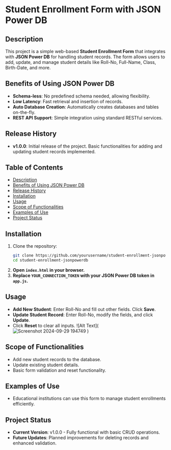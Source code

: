 # Student Enrollment Form with JSON Power DB

## Description
This project is a simple web-based **Student Enrollment Form** that integrates with **JSON Power DB** for handling student records. The form allows users to add, update, and manage student details like Roll-No, Full-Name, Class, Birth-Date, and more.

## Benefits of Using JSON Power DB
- **Schema-less**: No predefined schema needed, allowing flexibility.
- **Low Latency**: Fast retrieval and insertion of records.
- **Auto Database Creation**: Automatically creates databases and tables on-the-fly.
- **REST API Support**: Simple integration using standard RESTful services.

## Release History
- **v1.0.0**: Initial release of the project. Basic functionalities for adding and updating student records implemented.

## Table of Contents
- [Description](#description)
- [Benefits of Using JSON Power DB](#benefits-of-using-json-power-db)
- [Release History](#release-history)
- [Installation](#installation)
- [Usage](#usage)
- [Scope of Functionalities](#scope-of-functionalities)
- [Examples of Use](#examples-of-use)
- [Project Status](#project-status)

## Installation
1. Clone the repository:
   ```bash
   git clone https://github.com/yourusername/student-enrollment-jsonpowerdb.git
   cd student-enrollment-jsonpowerdb
2. **Open `index.html` in your browser.**
3. **Replace `YOUR_CONNECTION_TOKEN` with your JSON Power DB token in `app.js`.**

## Usage
- **Add New Student**: Enter Roll-No and fill out other fields. Click **Save**.
- **Update Student Record**: Enter Roll-No, modify the fields, and click **Update**.
- Click **Reset** to clear all inputs.
 ![Alt Text](![Screenshot 2024-09-29 194749](https://github.com/user-attachments/assets/2ead0851-e38d-4c76-8f4e-d8c5c74a1f5b)
) 

## Scope of Functionalities
- Add new student records to the database.
- Update existing student details.
- Basic form validation and reset functionality.

## Examples of Use
- Educational institutions can use this form to manage student enrollments efficiently.


## Project Status
- **Current Version**: v1.0.0 - Fully functional with basic CRUD operations.
- **Future Updates**: Planned improvements for deleting records and enhanced validation.
